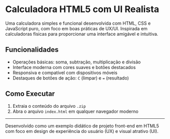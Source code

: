 # Calculadora HTML5 com UI Realista

Uma calculadora simples e funcional desenvolvida com HTML, CSS e JavaScript puro, com foco em boas práticas de UX/UI. Inspirada em calculadoras físicas para proporcionar uma interface amigável e intuitiva.

## Funcionalidades
- Operações básicas: soma, subtração, multiplicação e divisão
- Interface moderna com cores suaves e botões destacados
- Responsiva e compatível com dispositivos móveis
- Destaques de botões de ação: `C` (limpar) e `=` (resultado)

## Como Executar
1. Extraia o conteúdo do arquivo `.zip`
2. Abra o arquivo `index.html` em qualquer navegador moderno

---

Desenvolvido como um exemplo didático de projeto front-end em HTML5 com foco em design de experiência do usuário (UX) e visual atrativo (UI).

